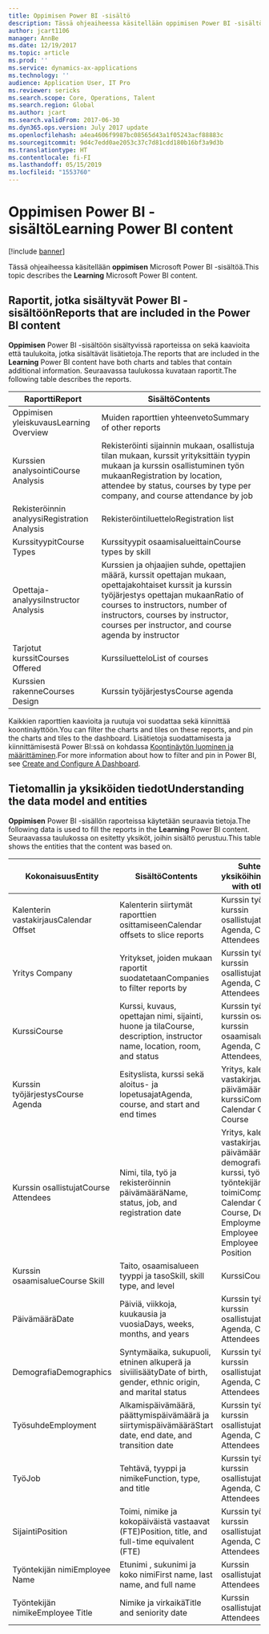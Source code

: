 ```yaml
---
title: Oppimisen Power BI -sisältö
description: Tässä ohjeaiheessa käsitellään oppimisen Power BI -sisältöä.
author: jcart1106
manager: AnnBe
ms.date: 12/19/2017
ms.topic: article
ms.prod: ''
ms.service: dynamics-ax-applications
ms.technology: ''
audience: Application User, IT Pro
ms.reviewer: sericks
ms.search.scope: Core, Operations, Talent
ms.search.region: Global
ms.author: jcart
ms.search.validFrom: 2017-06-30
ms.dyn365.ops.version: July 2017 update
ms.openlocfilehash: a4ea4606f9987bc08565d43a1f05243acf88883c
ms.sourcegitcommit: 9d4c7edd0ae2053c37c7d81cdd180b16bf3a9d3b
ms.translationtype: HT
ms.contentlocale: fi-FI
ms.lasthandoff: 05/15/2019
ms.locfileid: "1553760"
---
```

# <a name="learning-power-bi-content"></a><span data-ttu-id="10113-103">Oppimisen Power BI -sisältö</span><span class="sxs-lookup"><span data-stu-id="10113-103">Learning Power BI content</span></span>

[!include [banner](../includes/banner.md)]

<span data-ttu-id="10113-104">Tässä ohjeaiheessa käsitellään **oppimisen** Microsoft Power BI -sisältöä.</span><span class="sxs-lookup"><span data-stu-id="10113-104">This topic describes the **Learning** Microsoft Power BI content.</span></span>

## <a name="reports-that-are-included-in-the-power-bi-content"></a><span data-ttu-id="10113-105">Raportit, jotka sisältyvät Power BI -sisältöön</span><span class="sxs-lookup"><span data-stu-id="10113-105">Reports that are included in the Power BI content</span></span>

<span data-ttu-id="10113-106">**Oppimisen** Power BI -sisältöön sisältyvissä raporteissa on sekä kaavioita että taulukoita, jotka sisältävät lisätietoja.</span><span class="sxs-lookup"><span data-stu-id="10113-106">The reports that are included in the **Learning** Power BI content have both charts and tables that contain additional information.</span></span> <span data-ttu-id="10113-107">Seuraavassa taulukossa kuvataan raportit.</span><span class="sxs-lookup"><span data-stu-id="10113-107">The following table describes the reports.</span></span>

| <span data-ttu-id="10113-108">Raportti</span><span class="sxs-lookup"><span data-stu-id="10113-108">Report</span></span>                | <span data-ttu-id="10113-109">Sisältö</span><span class="sxs-lookup"><span data-stu-id="10113-109">Contents</span></span> |
|-----------------------|----------|
| <span data-ttu-id="10113-110">Oppimisen yleiskuvaus</span><span class="sxs-lookup"><span data-stu-id="10113-110">Learning Overview</span></span>     | <span data-ttu-id="10113-111">Muiden raporttien yhteenveto</span><span class="sxs-lookup"><span data-stu-id="10113-111">Summary of other reports</span></span> |
| <span data-ttu-id="10113-112">Kurssien analysointi</span><span class="sxs-lookup"><span data-stu-id="10113-112">Course Analysis</span></span>       | <span data-ttu-id="10113-113">Rekisteröinti sijainnin mukaan, osallistuja tilan mukaan, kurssit yrityksittäin tyypin mukaan ja kurssin osallistuminen työn mukaan</span><span class="sxs-lookup"><span data-stu-id="10113-113">Registration by location, attendee by status, courses by type per company, and course attendance by job</span></span> |
| <span data-ttu-id="10113-114">Rekisteröinnin analyysi</span><span class="sxs-lookup"><span data-stu-id="10113-114">Registration Analysis</span></span> | <span data-ttu-id="10113-115">Rekisteröintiluettelo</span><span class="sxs-lookup"><span data-stu-id="10113-115">Registration list</span></span> |
| <span data-ttu-id="10113-116">Kurssityypit</span><span class="sxs-lookup"><span data-stu-id="10113-116">Course Types</span></span>          | <span data-ttu-id="10113-117">Kurssityypit osaamisalueittain</span><span class="sxs-lookup"><span data-stu-id="10113-117">Course types by skill</span></span> |
| <span data-ttu-id="10113-118">Opettaja-analyysi</span><span class="sxs-lookup"><span data-stu-id="10113-118">Instructor Analysis</span></span>   | <span data-ttu-id="10113-119">Kurssien ja ohjaajien suhde, opettajien määrä, kurssit opettajan mukaan, opettajakohtaiset kurssit ja kurssin työjärjestys opettajan mukaan</span><span class="sxs-lookup"><span data-stu-id="10113-119">Ratio of courses to instructors, number of instructors, courses by instructor, courses per instructor, and course agenda by instructor</span></span> |
| <span data-ttu-id="10113-120">Tarjotut kurssit</span><span class="sxs-lookup"><span data-stu-id="10113-120">Courses Offered</span></span>       | <span data-ttu-id="10113-121">Kurssiluettelo</span><span class="sxs-lookup"><span data-stu-id="10113-121">List of courses</span></span> |
| <span data-ttu-id="10113-122">Kurssien rakenne</span><span class="sxs-lookup"><span data-stu-id="10113-122">Courses Design</span></span>        | <span data-ttu-id="10113-123">Kurssin työjärjestys</span><span class="sxs-lookup"><span data-stu-id="10113-123">Course agenda</span></span> |

<span data-ttu-id="10113-124">Kaikkien raporttien kaavioita ja ruutuja voi suodattaa sekä kiinnittää koontinäyttöön.</span><span class="sxs-lookup"><span data-stu-id="10113-124">You can filter the charts and tiles on these reports, and pin the charts and tiles to the dashboard.</span></span> <span data-ttu-id="10113-125">Lisätietoja suodattamisesta ja kiinnittämisestä Power BI:ssä on kohdassa [Koontinäytön luominen ja määrittäminen](https://powerbi.microsoft.com/en-us/guided-learning/powerbi-learning-4-2-create-configure-dashboards).</span><span class="sxs-lookup"><span data-stu-id="10113-125">For more information about how to filter and pin in Power BI, see [Create and Configure A Dashboard](https://powerbi.microsoft.com/en-us/guided-learning/powerbi-learning-4-2-create-configure-dashboards).</span></span>

## <a name="understanding-the-data-model-and-entities"></a><span data-ttu-id="10113-126">Tietomallin ja yksiköiden tiedot</span><span class="sxs-lookup"><span data-stu-id="10113-126">Understanding the data model and entities</span></span>

<span data-ttu-id="10113-127">**Oppimisen** Power BI -sisällön raporteissa käytetään seuraavia tietoja.</span><span class="sxs-lookup"><span data-stu-id="10113-127">The following data is used to fill the reports in the **Learning** Power BI content.</span></span> <span data-ttu-id="10113-128">Seuraavassa taulukossa on esitetty yksiköt, joihin sisältö perustuu.</span><span class="sxs-lookup"><span data-stu-id="10113-128">This table shows the entities that the content was based on.</span></span>

| <span data-ttu-id="10113-129">Kokonaisuus</span><span class="sxs-lookup"><span data-stu-id="10113-129">Entity</span></span>           | <span data-ttu-id="10113-130">Sisältö</span><span class="sxs-lookup"><span data-stu-id="10113-130">Contents</span></span>                                                         | <span data-ttu-id="10113-131">Suhteet muihin yksiköihin</span><span class="sxs-lookup"><span data-stu-id="10113-131">Relationships with other entities</span></span> |
|------------------|------------------------------------------------------------------|-----------------------------------|
| <span data-ttu-id="10113-132">Kalenterin vastakirjaus</span><span class="sxs-lookup"><span data-stu-id="10113-132">Calendar Offset</span></span>  | <span data-ttu-id="10113-133">Kalenterin siirtymät raporttien osittamiseen</span><span class="sxs-lookup"><span data-stu-id="10113-133">Calendar offsets to slice reports</span></span>                                | <span data-ttu-id="10113-134">Kurssin työjärjestys, kurssin osallistujat</span><span class="sxs-lookup"><span data-stu-id="10113-134">Course Agenda, Course Attendees</span></span> |
| <span data-ttu-id="10113-135">Yritys </span><span class="sxs-lookup"><span data-stu-id="10113-135">Company</span></span>          | <span data-ttu-id="10113-136">Yritykset, joiden mukaan raportit suodatetaan</span><span class="sxs-lookup"><span data-stu-id="10113-136">Companies to filter reports by</span></span>                                   | <span data-ttu-id="10113-137">Kurssin työjärjestys, kurssin osallistujat</span><span class="sxs-lookup"><span data-stu-id="10113-137">Course Agenda, Course Attendees</span></span> |
| <span data-ttu-id="10113-138">Kurssi</span><span class="sxs-lookup"><span data-stu-id="10113-138">Course</span></span>           | <span data-ttu-id="10113-139">Kurssi, kuvaus, opettajan nimi, sijainti, huone ja tila</span><span class="sxs-lookup"><span data-stu-id="10113-139">Course, description, instructor name, location, room, and status</span></span> | <span data-ttu-id="10113-140">Kurssin työjärjestys, kurssin osallistujat, kurssin osaamisalue</span><span class="sxs-lookup"><span data-stu-id="10113-140">Course Agenda, Course Attendees, Course Skill</span></span> |
| <span data-ttu-id="10113-141">Kurssin työjärjestys</span><span class="sxs-lookup"><span data-stu-id="10113-141">Course Agenda</span></span>    | <span data-ttu-id="10113-142">Esityslista, kurssi sekä aloitus- ja lopetusajat</span><span class="sxs-lookup"><span data-stu-id="10113-142">Agenda, course, and start and end times</span></span>                          | <span data-ttu-id="10113-143">Yritys, kalenterin vastakirjaus, päivämäärä, kurssi</span><span class="sxs-lookup"><span data-stu-id="10113-143">Company, Calendar Offset, Date, Course</span></span> |
| <span data-ttu-id="10113-144">Kurssin osallistujat</span><span class="sxs-lookup"><span data-stu-id="10113-144">Course Attendees</span></span> | <span data-ttu-id="10113-145">Nimi, tila, työ ja rekisteröinnin päivämäärä</span><span class="sxs-lookup"><span data-stu-id="10113-145">Name, status, job, and registration date</span></span>                         | <span data-ttu-id="10113-146">Yritys, kalenterin vastakirjaus, päivämäärä, kurssi, demografia, työsuhde, kurssi, työntekijän nimi, työntekijän nimike, työ, toimi</span><span class="sxs-lookup"><span data-stu-id="10113-146">Company, Calendar Offset, Date, Course, Demographics, Employment, Course, Employee Name, Employee Title, Job, Position</span></span> |
| <span data-ttu-id="10113-147">Kurssin osaamisalue</span><span class="sxs-lookup"><span data-stu-id="10113-147">Course Skill</span></span>     | <span data-ttu-id="10113-148">Taito, osaamisalueen tyyppi ja taso</span><span class="sxs-lookup"><span data-stu-id="10113-148">Skill, skill type, and level</span></span>                                     | <span data-ttu-id="10113-149">Kurssi</span><span class="sxs-lookup"><span data-stu-id="10113-149">Course</span></span> |
| <span data-ttu-id="10113-150">Päivämäärä</span><span class="sxs-lookup"><span data-stu-id="10113-150">Date</span></span>             | <span data-ttu-id="10113-151">Päiviä, viikkoja, kuukausia ja vuosia</span><span class="sxs-lookup"><span data-stu-id="10113-151">Days, weeks, months, and years</span></span>                                   | <span data-ttu-id="10113-152">Kurssin työjärjestys, kurssin osallistujat</span><span class="sxs-lookup"><span data-stu-id="10113-152">Course Agenda, Course Attendees</span></span> |
| <span data-ttu-id="10113-153">Demografia</span><span class="sxs-lookup"><span data-stu-id="10113-153">Demographics</span></span>     | <span data-ttu-id="10113-154">Syntymäaika, sukupuoli, etninen alkuperä ja siviilisääty</span><span class="sxs-lookup"><span data-stu-id="10113-154">Date of birth, gender, ethnic origin, and marital status</span></span>         | <span data-ttu-id="10113-155">Kurssin työjärjestys, kurssin osallistujat</span><span class="sxs-lookup"><span data-stu-id="10113-155">Course Agenda, Course Attendees</span></span> |
| <span data-ttu-id="10113-156">Työsuhde</span><span class="sxs-lookup"><span data-stu-id="10113-156">Employment</span></span>       | <span data-ttu-id="10113-157">Alkamispäivämäärä, päättymispäivämäärä ja siirtymispäivämäärä</span><span class="sxs-lookup"><span data-stu-id="10113-157">Start date, end date, and transition date</span></span>                        | <span data-ttu-id="10113-158">Kurssin työjärjestys, kurssin osallistujat</span><span class="sxs-lookup"><span data-stu-id="10113-158">Course Agenda, Course Attendees</span></span> |
| <span data-ttu-id="10113-159">Työ</span><span class="sxs-lookup"><span data-stu-id="10113-159">Job</span></span>              | <span data-ttu-id="10113-160">Tehtävä, tyyppi ja nimike</span><span class="sxs-lookup"><span data-stu-id="10113-160">Function, type, and title</span></span>                                        | <span data-ttu-id="10113-161">Kurssin työjärjestys, kurssin osallistujat</span><span class="sxs-lookup"><span data-stu-id="10113-161">Course Agenda, Course Attendees</span></span> |
| <span data-ttu-id="10113-162">Sijainti</span><span class="sxs-lookup"><span data-stu-id="10113-162">Position</span></span>         | <span data-ttu-id="10113-163">Toimi, nimike ja kokopäiväistä vastaavat (FTE)</span><span class="sxs-lookup"><span data-stu-id="10113-163">Position, title, and full-time equivalent (FTE)</span></span>                  | <span data-ttu-id="10113-164">Kurssin työjärjestys, kurssin osallistujat</span><span class="sxs-lookup"><span data-stu-id="10113-164">Course Agenda, Course Attendees</span></span> |
| <span data-ttu-id="10113-165">Työntekijän nimi</span><span class="sxs-lookup"><span data-stu-id="10113-165">Employee Name</span></span>    | <span data-ttu-id="10113-166">Etunimi , sukunimi ja koko nimi</span><span class="sxs-lookup"><span data-stu-id="10113-166">First name, last name, and full name</span></span>                             | <span data-ttu-id="10113-167">Kurssin osallistujat</span><span class="sxs-lookup"><span data-stu-id="10113-167">Course Attendees</span></span> |
| <span data-ttu-id="10113-168">Työntekijän nimike</span><span class="sxs-lookup"><span data-stu-id="10113-168">Employee Title</span></span>   | <span data-ttu-id="10113-169">Nimike ja virkaikä</span><span class="sxs-lookup"><span data-stu-id="10113-169">Title and seniority date</span></span>                                         | <span data-ttu-id="10113-170">Kurssin osallistujat</span><span class="sxs-lookup"><span data-stu-id="10113-170">Course Attendees</span></span> |
